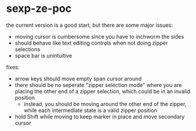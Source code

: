 # sexp-ze-poc

the current version is a good start, but there are some major issues:
- moving cursor is cumbersome since you have to inchworm the sides
- should behave like text editing controls when not doing zipper selections 
- space bar is unintuitive


fixes:
- arrow keys should move empty span cursor around
- there should be no seperate "zipper selection mode" where you are placing the other end of a zipper selection, which could be in an invalid position
  - instead, you should be moving around the other end of the zipper, while each intermediate state is a valid zipper position
- hold Shift while moving to keep marker in place and move secondary cursor